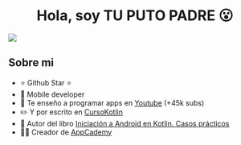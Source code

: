 <div align="center">
<h1 align="center">Hola, soy TU PUTO PADRE 😮</h1>
</div>
<img src="https://c4.wallpaperflare.com/wallpaper/1021/173/98/manga-musashi-vagabond-wallpaper-preview.jpg">

## Sobre mi

- ⭐ Github Star ⭐ 
- 📲 Mobile developer
- 🎥 Te enseño a programar apps en [Youtube](https://youtube.com/aristidevs?sub_confirmation=1) (+45k subs)
- ✏️ Y por escrito en [CursoKotlin](https://cursokotlin.com)
- 📗 Autor del libro [Iniciación a Android en Kotlin. Casos prácticos](https://www.paraninfo.es/catalogo/9788428340922/iniciacion-a-android-en-kotlin--casos-practicos)
- 🧑‍🏫 Creador de [AppCademy](https://appcademy.dev)
<br>
